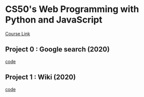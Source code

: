 # CS50's Web Programming with Python and JavaScript

[Course Link](https://courses.edx.org/courses/course-v1:HarvardX+CS50W+Web/course/)

## Project 0 : Google search (2020)

[code](https://github.com/WalberMelo/CS_50_python_javascript/tree/main/project_0_search) 

## Project 1 : Wiki (2020)

[code](https://github.com/WalberMelo/CS_50_python_javascript/tree/main/project_1_wiki) 



